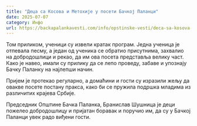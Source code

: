 ```yaml
---
title: "Деца са Косова и Метохије у посети Бачкој Паланци"
date: 2025-07-07
category: Инфо
url: https://backapalankavesti.com/info/opstinske-vesti/deca-sa-kosova-i-metohije-u-poseti-backoj-palanci/
---
```


Том приликом, ученици су извели кратак програм. Једна ученица је отпевала песму, а један од ученика се обратио присутнима, захвалио на добродошлици и рекао, да им ова посета представља велику част. Како је навео, имали су прилику да се лепо проведу, забаве и упознају Бачку Паланку на најлепши начин.

Пријем је протекао регуларно, а домаћини и гости су изразили жељу да овакве посете постану пракса, како би се пружила подршка младима из различитих крајева Србије.

Председник Општине Бачка Паланка, Бранислав Шушница је деци пожелео добродошлицу и пријатан боравак и поручио им, да су у Бачкој Паланци увек радо виђени гости.
